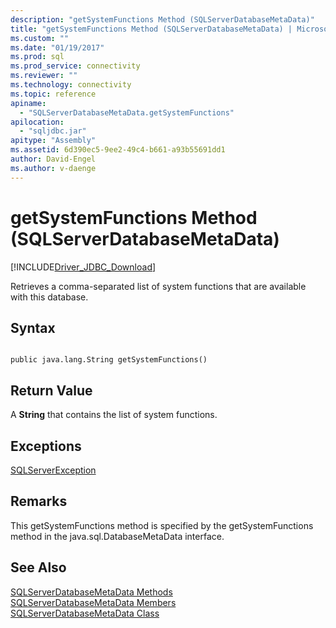 ```yaml
---
description: "getSystemFunctions Method (SQLServerDatabaseMetaData)"
title: "getSystemFunctions Method (SQLServerDatabaseMetaData) | Microsoft Docs"
ms.custom: ""
ms.date: "01/19/2017"
ms.prod: sql
ms.prod_service: connectivity
ms.reviewer: ""
ms.technology: connectivity
ms.topic: reference
apiname: 
  - "SQLServerDatabaseMetaData.getSystemFunctions"
apilocation: 
  - "sqljdbc.jar"
apitype: "Assembly"
ms.assetid: 6d390ec5-9ee2-49c4-b661-a93b55691dd1
author: David-Engel
ms.author: v-daenge
---
```

# getSystemFunctions Method (SQLServerDatabaseMetaData)
[!INCLUDE[Driver_JDBC_Download](../../../includes/driver_jdbc_download.md)]

  Retrieves a comma-separated list of system functions that are available with this database.  
  
## Syntax  
  
```  
  
public java.lang.String getSystemFunctions()  
```  
  
## Return Value  
 A **String** that contains the list of system functions.  
  
## Exceptions  
 [SQLServerException](../../../connect/jdbc/reference/sqlserverexception-class.md)  
  
## Remarks  
 This getSystemFunctions method is specified by the getSystemFunctions method in the java.sql.DatabaseMetaData interface.  
  
## See Also  
 [SQLServerDatabaseMetaData Methods](../../../connect/jdbc/reference/sqlserverdatabasemetadata-methods.md)   
 [SQLServerDatabaseMetaData Members](../../../connect/jdbc/reference/sqlserverdatabasemetadata-members.md)   
 [SQLServerDatabaseMetaData Class](../../../connect/jdbc/reference/sqlserverdatabasemetadata-class.md)  
  
  
